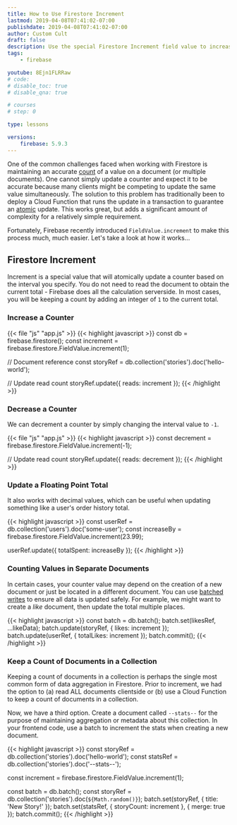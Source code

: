 ```yaml
---
title: How to Use Firestore Increment
lastmod: 2019-04-08T07:41:02-07:00
publishdate: 2019-04-08T07:41:02-07:00
author: Custom Cult
draft: false
description: Use the special Firestore Increment field value to increase or decrease numeric values atomically in the database. 
tags: 
    - firebase

youtube: 8Ejn1FLRRaw
# code: 
# disable_toc: true
# disable_qna: true

# courses
# step: 0

type: lessons

versions: 
    firebase: 5.9.3
---
```


One of the common challenges faced when working with Firestore is maintaining an accurate [count](https://firebase.google.com/docs/firestore/solutions/counters) of a value on a document (or multiple documents). One cannot simply update a counter and expect it to be accurate because many clients might be competing to update the same value simultaneously. The solution to this problem has traditionally been to deploy a Cloud Function that runs the update in a transaction to guarantee an [atomic](https://en.wikipedia.org/wiki/Atomicity_(database_systems)) update. This works great, but adds a significant amount of complexity for a relatively simple requirement. 

Fortunately, Firebase recently introduced `FieldValue.increment` to make this process much, much easier. Let's take a look at how it works...

## Firestore Increment

Increment is a special value that will atomically update a counter based on the interval you specify. You do not need to read the document to obtain the current total - Firebase does all the calculation serverside.  In most cases, you will be keeping a count by adding an integer of `1` to the current total.  

### Increase a Counter 

{{< file "js" "app.js" >}}
{{< highlight javascript >}}
const db = firebase.firestore();
const increment = firebase.firestore.FieldValue.increment(1);

// Document reference
const storyRef = db.collection('stories').doc('hello-world');

// Update read count
storyRef.update({ reads: increment });
{{< /highlight >}}

### Decrease a Counter

We can decrement a counter by simply changing the interval value to `-1`. 

{{< file "js" "app.js" >}}
{{< highlight javascript >}}
const decrement = firebase.firestore.FieldValue.increment(-1);

// Update read count
storyRef.update({ reads: decrement });
{{< /highlight >}}

### Update a Floating Point Total

It also works with decimal values, which can be useful when updating something like a user's order history total. 

{{< highlight javascript >}}
const userRef = db.collection('users').doc('some-user');
const increaseBy = firebase.firestore.FieldValue.increment(23.99);

userRef.update({ totalSpent: increaseBy });
{{< /highlight >}}

### Counting Values in Separate Documents

In certain cases, your counter value may depend on the creation of a new document or just be located in a different document. You can use [batched writes](https://firebase.google.com/docs/firestore/manage-data/transactions#batched-writes) to ensure all data is updated safely. For example, we might want to create a *like* document, then update the total multiple places. 

{{< highlight javascript >}}
const batch = db.batch();
batch.set(likesRef, ...likeData);
batch.update(storyRef, { likes: increment });
batch.update(userRef, { totalLikes: increment });
batch.commit();
{{< /highlight >}}

### Keep a Count of Documents in a Collection

Keeping a count of documents in a collection is perhaps the single most common form of data aggregation in Firestore. Prior to increment, we had the option to (a) read ALL documents clientside or (b) use a Cloud Function to keep a count of documents in a collection. 

Now, we have a third option. Create a document called `--stats--` for the purpose of maintaining aggregation or metadata about this collection. In your frontend code, use a batch to increment the stats when creating a new document.  


{{< highlight javascript >}}
const storyRef = db.collection('stories').doc('hello-world');
const statsRef = db.collection('stories').doc('--stats--');

const increment = firebase.firestore.FieldValue.increment(1);

const batch = db.batch();
const storyRef = db.collection('stories').doc(`${Math.random()}`);
batch.set(storyRef, { title: 'New Story!' });
batch.set(statsRef, { storyCount: increment }, { merge: true });
batch.commit();
{{< /highlight >}}